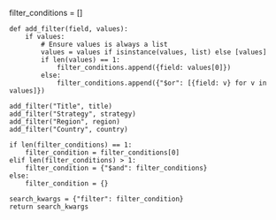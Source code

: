 filter_conditions = []

    def add_filter(field, values):
        if values:
            # Ensure values is always a list
            values = values if isinstance(values, list) else [values]
            if len(values) == 1:
                filter_conditions.append({field: values[0]})
            else:
                filter_conditions.append({"$or": [{field: v} for v in values]})

    add_filter("Title", title)
    add_filter("Strategy", strategy)
    add_filter("Region", region)
    add_filter("Country", country)

    if len(filter_conditions) == 1:
        filter_condition = filter_conditions[0]
    elif len(filter_conditions) > 1:
        filter_condition = {"$and": filter_conditions}
    else:
        filter_condition = {}

    search_kwargs = {"filter": filter_condition}
    return search_kwargs
